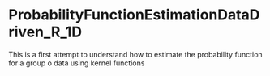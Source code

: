 # ProbabilityFunctionEstimationDataDriven_R_1D
This is a first attempt to understand how to estimate the probability function for a group o data using kernel functions

